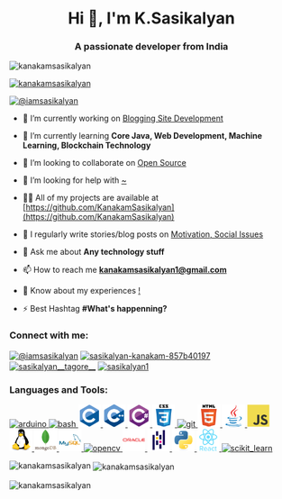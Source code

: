 <h1 align="center">Hi 👋, I'm K.Sasikalyan</h1>
<h3 align="center">A passionate developer from India</h3>

<p align="left"> <img src="https://komarev.com/ghpvc/?username=kanakamsasikalyan&label=Profile%20views&color=0e75b6&style=flat" alt="kanakamsasikalyan" /> </p>

<p align="left"> <a href="https://github.com/ryo-ma/github-profile-trophy"><img src="https://github-profile-trophy.vercel.app/?username=kanakamsasikalyan" alt="kanakamsasikalyan" /></a> </p>

<p align="left"> <a href="https://twitter.com/@iamsasikalyan" target="blank"><img src="https://img.shields.io/twitter/follow/@iamsasikalyan?logo=twitter&style=for-the-badge" alt="@iamsasikalyan" /></a> </p>

- 🔭 I’m currently working on [Blogging Site Development](None)

- 🌱 I’m currently learning **Core Java, Web Development, Machine Learning, Blockchain Technology**

- 👯 I’m looking to collaborate on [Open Source](None)

- 🤝 I’m looking for help with [~](None)

- 👨‍💻 All of my projects are available at [https://github.com/KanakamSasikalyan](https://github.com/KanakamSasikalyan)

- 📝 I regularly write stories/blog posts on [Motivation, Social Issues](None)

- 💬 Ask me about **Any technology stuff**

- 📫 How to reach me **kanakamsasikalyan1@gmail.com**

- 📄 Know about my experiences [!](None)

- ⚡ Best Hashtag **#What's happenning?**

<h3 align="left">Connect with me:</h3>
<p align="left">
<a href="https://twitter.com/@iamsasikalyan" target="blank"><img align="center" src="https://raw.githubusercontent.com/rahuldkjain/github-profile-readme-generator/master/src/images/icons/Social/twitter.svg" alt="@iamsasikalyan" height="30" width="40" /></a>
<a href="https://linkedin.com/in/sasikalyan-kanakam-857b40197" target="blank"><img align="center" src="https://raw.githubusercontent.com/rahuldkjain/github-profile-readme-generator/master/src/images/icons/Social/linked-in-alt.svg" alt="sasikalyan-kanakam-857b40197" height="30" width="40" /></a>
<a href="https://instagram.com/sasikalyan__tagore__" target="blank"><img align="center" src="https://raw.githubusercontent.com/rahuldkjain/github-profile-readme-generator/master/src/images/icons/Social/instagram.svg" alt="sasikalyan__tagore__" height="30" width="40" /></a>
<a href="https://www.codechef.com/users/sasikalyan1" target="blank"><img align="center" src="https://cdn.jsdelivr.net/npm/simple-icons@3.1.0/icons/codechef.svg" alt="sasikalyan1" height="30" width="40" /></a>
</p>

<h3 align="left">Languages and Tools:</h3>
<p align="left"> <a href="https://www.arduino.cc/" target="_blank" rel="noreferrer"> <img src="https://cdn.worldvectorlogo.com/logos/arduino-1.svg" alt="arduino" width="40" height="40"/> </a> <a href="https://www.gnu.org/software/bash/" target="_blank" rel="noreferrer"> <img src="https://www.vectorlogo.zone/logos/gnu_bash/gnu_bash-icon.svg" alt="bash" width="40" height="40"/> </a> <a href="https://www.cprogramming.com/" target="_blank" rel="noreferrer"> <img src="https://raw.githubusercontent.com/devicons/devicon/master/icons/c/c-original.svg" alt="c" width="40" height="40"/> </a> <a href="https://www.w3schools.com/cpp/" target="_blank" rel="noreferrer"> <img src="https://raw.githubusercontent.com/devicons/devicon/master/icons/cplusplus/cplusplus-original.svg" alt="cplusplus" width="40" height="40"/> </a> <a href="https://www.w3schools.com/cs/" target="_blank" rel="noreferrer"> <img src="https://raw.githubusercontent.com/devicons/devicon/master/icons/csharp/csharp-original.svg" alt="csharp" width="40" height="40"/> </a> <a href="https://www.w3schools.com/css/" target="_blank" rel="noreferrer"> <img src="https://raw.githubusercontent.com/devicons/devicon/master/icons/css3/css3-original-wordmark.svg" alt="css3" width="40" height="40"/> </a> <a href="https://git-scm.com/" target="_blank" rel="noreferrer"> <img src="https://www.vectorlogo.zone/logos/git-scm/git-scm-icon.svg" alt="git" width="40" height="40"/> </a> <a href="https://www.w3.org/html/" target="_blank" rel="noreferrer"> <img src="https://raw.githubusercontent.com/devicons/devicon/master/icons/html5/html5-original-wordmark.svg" alt="html5" width="40" height="40"/> </a> <a href="https://www.java.com" target="_blank" rel="noreferrer"> <img src="https://raw.githubusercontent.com/devicons/devicon/master/icons/java/java-original.svg" alt="java" width="40" height="40"/> </a> <a href="https://developer.mozilla.org/en-US/docs/Web/JavaScript" target="_blank" rel="noreferrer"> <img src="https://raw.githubusercontent.com/devicons/devicon/master/icons/javascript/javascript-original.svg" alt="javascript" width="40" height="40"/> </a> <a href="https://www.linux.org/" target="_blank" rel="noreferrer"> <img src="https://raw.githubusercontent.com/devicons/devicon/master/icons/linux/linux-original.svg" alt="linux" width="40" height="40"/> </a> <a href="https://www.mongodb.com/" target="_blank" rel="noreferrer"> <img src="https://raw.githubusercontent.com/devicons/devicon/master/icons/mongodb/mongodb-original-wordmark.svg" alt="mongodb" width="40" height="40"/> </a> <a href="https://www.mysql.com/" target="_blank" rel="noreferrer"> <img src="https://raw.githubusercontent.com/devicons/devicon/master/icons/mysql/mysql-original-wordmark.svg" alt="mysql" width="40" height="40"/> </a> <a href="https://opencv.org/" target="_blank" rel="noreferrer"> <img src="https://www.vectorlogo.zone/logos/opencv/opencv-icon.svg" alt="opencv" width="40" height="40"/> </a> <a href="https://www.oracle.com/" target="_blank" rel="noreferrer"> <img src="https://raw.githubusercontent.com/devicons/devicon/master/icons/oracle/oracle-original.svg" alt="oracle" width="40" height="40"/> </a> <a href="https://pandas.pydata.org/" target="_blank" rel="noreferrer"> <img src="https://raw.githubusercontent.com/devicons/devicon/2ae2a900d2f041da66e950e4d48052658d850630/icons/pandas/pandas-original.svg" alt="pandas" width="40" height="40"/> </a> <a href="https://www.python.org" target="_blank" rel="noreferrer"> <img src="https://raw.githubusercontent.com/devicons/devicon/master/icons/python/python-original.svg" alt="python" width="40" height="40"/> </a> <a href="https://reactjs.org/" target="_blank" rel="noreferrer"> <img src="https://raw.githubusercontent.com/devicons/devicon/master/icons/react/react-original-wordmark.svg" alt="react" width="40" height="40"/> </a> <a href="https://scikit-learn.org/" target="_blank" rel="noreferrer"> <img src="https://upload.wikimedia.org/wikipedia/commons/0/05/Scikit_learn_logo_small.svg" alt="scikit_learn" width="40" height="40"/> </a> </p>

<p><img align="left" src="https://github-readme-stats.vercel.app/api/top-langs?username=kanakamsasikalyan&show_icons=true&locale=en&layout=compact" alt="kanakamsasikalyan" /></p>

<p>&nbsp;<img align="center" src="https://github-readme-stats.vercel.app/api?username=kanakamsasikalyan&show_icons=true&locale=en" alt="kanakamsasikalyan" /></p>

<p><img align="center" src="https://github-readme-streak-stats.herokuapp.com/?user=kanakamsasikalyan&" alt="kanakamsasikalyan" /></p>
